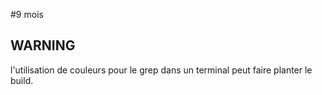 #9 mois

## WARNING

l'utilisation de couleurs pour le grep dans un terminal peut faire planter le build.

